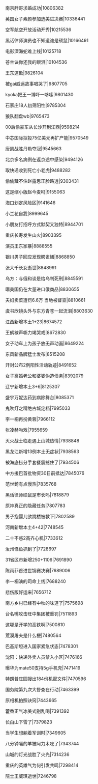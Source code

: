 南京胖哥求婚成功|10806382

英国女子素颜参加选美进决赛|10336441

空军航空开放活动开秀|10215536

黑话律师演员也不知道谁是硕鼠|10166491

电影深海蛇难上线|10125718

苍兰诀你还我的眼泪|10104536

王东道歉|9826104

被gai威远故事唱哭了|9807705

kyoka把王一博吓一哆嗦|9801430

石家庄18人初筛阳性|9785304

狼队翻盘wb|9765473

00后偷豪车从长沙开到江西|9598214

中芯国际拟投75亿美元再扩产能|9570549

唐凯战胜丹勒夺冠|9545663

北京多名病例在返京途中感染|9494126

取快递收到死亡小老虎|9488282

偷偷藏不住赵露思正脸路透|9303431

这是缩小版赵今麦吗|9155063

海口划定风险区|9141646

小兰花自戕|8999645

小朋友打招呼方式默契又独特|8944701

重庆长寿发生山火|8903395

演员王东家暴|8888555

银川男子回应发现鳄雀鳝|8868850

张大千长女逝世|8848991

乌方：与俄和谈是给乌判死刑|8845591

曝美国仍在大量进口俄商品|8830655

夫妇卖菜遭罚6.6万 当地被督查|8810661

虞书欣镜头外与东方青苍一起流泪|8803630

江西新增本土1+23|8674572

王鹤棣声嘶力竭哭戏|8672830

女子动车上为孩子放无声动画|8649224

东风新品牌猛士发布|8515208

开封公布2例阳性活动轨迹|8491652

女子离婚老公和婆婆伪造债务|8392079

辽宁新增本土3+6|8125307

盛宇万妮达药到病除舞台|8085371

鬼吹灯之精绝古城定档|7995033

李一桐再扮黄蓉|7966112

张凌赫吻戏|7955659

灭火战士临走遇上山城热情|7938848

黑龙江新增13例本土无症状|7938563

被海底捞分手套餐震撼住了|7934506

中方援巴首批物资30日前抵达|7845076

范世錡有点慢热|7835768

黑话律师硕鼠是市长吗|7818879

原神真正的隐藏任务|7807783

男子抱婴儿欲跳楼被救下|7802589

河南新增本土4+42|7748545

二十不惑2高齐心机|7733612

汝州怪鱼抓到了|7728697

31省区市新增250+1106|7691890

陈雨菲首进世锦赛决赛|7689006

李一桐演的司命上线|7688240

悲伤版好运来|7656712

南方乡村已经有中秋的味道了|7575698

台名嘴攻击旺中集团被重罚|7511893

这哪是开学的高铁啊|7500810

荒漠屠夫是什么梗|7480564

巴基斯坦进入国家紧急状态|7478301

沈阳：快递外卖人员禁入小区|7476166

曝华为mate50支持5g手机壳|7471419

特朗普庄园搜出184份机密文件|7470596

国务院第九次大督查在行动|7463399

原相机拍照诀窍|7443665

藿香正气冰美式别乱喝|7391392

长白山下雪了|7379823

当学生想躺着军训时|7349605

八分钟噶的羊被阿力木吃了|7343744

山城的灯光战胜了火光|7314236

重庆的英雄气为何引发共鸣|7298414

院士王威琪逝世|7246798

